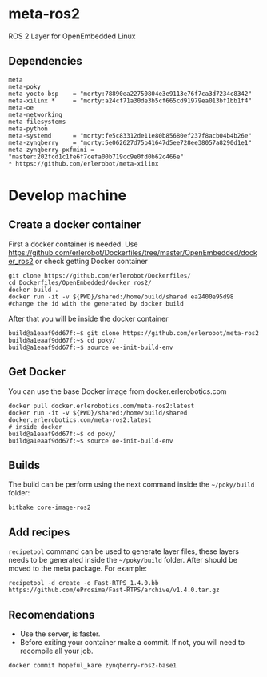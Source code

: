 # meta-ros2
ROS 2 Layer for OpenEmbedded Linux

## Dependencies
```
meta
meta-poky
meta-yocto-bsp    = "morty:78890ea22750804e3e9113e76f7ca3d7234c8342"
meta-xilinx *     = "morty:a24cf71a30de3b5cf665cd91979ea013bf1bb1f4"
meta-oe
meta-networking
meta-filesystems
meta-python
meta-systemd      = "morty:fe5c83312de11e80b85680ef237f8acb04b4b26e"
meta-zynqberry    = "morty:5e062627d75b41647d5ee728ee38057a8290d1e1"
meta-zynqberry-pxfmini = "master:202fcd1c1fe6f7cefa00b719cc9e0fd0b62c466e"
* https://github.com/erlerobot/meta-xilinx
```

# Develop machine
## Create a docker container

First a docker container is needed. Use https://github.com/erlerobot/Dockerfiles/tree/master/OpenEmbedded/docker_ros2 or check getting Docker container

```
git clone https://github.com/erlerobot/Dockerfiles/
cd Dockerfiles/OpenEmbedded/docker_ros2/
docker build .
docker run -it -v ${PWD}/shared:/home/build/shared ea2400e95d98 #change the id with the generated by docker build

```

After that you will be inside the docker container

```
build@a1eaaf9dd67f:~$ git clone https://github.com/erlerobot/meta-ros2
build@a1eaaf9dd67f:~$ cd poky/
build@a1eaaf9dd67f:~$ source oe-init-build-env

```
## Get Docker
You can use the base Docker image from docker.erlerobotics.com

```
docker pull docker.erlerobotics.com/meta-ros2:latest
docker run -it -v ${PWD}/shared:/home/build/shared docker.erlerobotics.com/meta-ros2:latest
# inside docker
build@a1eaaf9dd67f:~$ cd poky/
build@a1eaaf9dd67f:~$ source oe-init-build-env
```


## Builds

The build can be perform using the next command inside the `~/poky/build` folder:

```
bitbake core-image-ros2
```

## Add recipes

`recipetool` command can be used to generate layer files, these layers needs to be generated inside the `~/poky/build` folder. After should be moved to the meta package.
For example:

```
recipetool -d create -o Fast-RTPS_1.4.0.bb https://github.com/eProsima/Fast-RTPS/archive/v1.4.0.tar.gz
```

## Recomendations

 - Use the server, is faster.
 - Before exiting your container make a commit. If not, you will need to recompile all your job.

```
docker commit hopeful_kare zynqberry-ros2-base1
```
